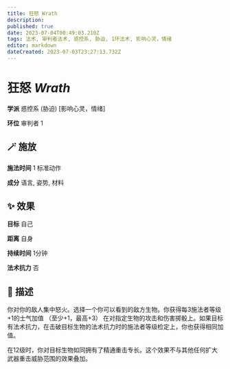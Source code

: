 ```yaml
---
title: 狂怒 Wrath
description: 
published: true
date: 2023-07-04T00:49:03.210Z
tags: 法术, 审判者法术, 惑控系, 胁迫, 1环法术, 影响心灵，情绪
editor: markdown
dateCreated: 2023-07-03T23:27:13.732Z
---
```


# **狂怒** *Wrath*

**学派** 惑控系 (胁迫) \[影响心灵，情绪\] 

**环位** 审判者 1

## 🪄 施放

**施法时间** 1 标准动作

**成分** 语言, 姿势, 材料

## ✨ 效果 

**目标** 自己 

**距离** 自身  

**持续时间** 1分钟 

**法术抗力** 否

## 📖 描述

你对你的敌人集中怒火。选择一个你可以看到的敌方生物。你获得每3施法者等级+1的士气加值 （至少+1，最高+3） 在对指定生物的攻击和伤害掷骰上。如果目标有法术抗力，在击破目标生物的法术抗力时的施法者等级检定上，你也获得相同加值。

在12级时，你对目标生物如同拥有了精通重击专长。这个效果不与其他任何扩大武器重击威胁范围的效果叠加。
    